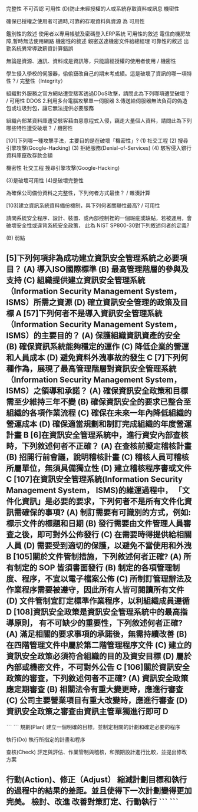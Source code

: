 完整性 不可否認 可用性 
(D)防止未經授權的人或系統存取資料或訊息 機密性

確保已授權之使用者可適時,可靠的存取資料與資源 為 可用性

鑑別性的敘述 使用者以專用帳號及密碼登入ERP系統
可用性的敘述 電信商機房故障,暫時無法使用網路
機密性的敘述 親密送達機密文件給總經理
可靠性的敘述 出勤系統異常導致薪資計算錯誤

無論是資源、通訊、資料或是資訊等，只能讓經授權的使用者使用 / 機密性

學生侵入學校的伺服器，偷偷竄改自己的期末考成績。這是破壞了資訊的哪一項特性？/ 完整性（Integrity）

組織對外服務之官方網站遭受駭客透過DDoS攻擊，請問此為下列哪項遭受破壞？ / 可用性
DDOS
2.利用多台電腦攻擊單一伺服器
3.傳送給伺服器無法負荷的偽造包或垃圾封包，讓它無法提供必要服務

組織內部某資料庫遭受駭客藉由惡意程式入侵，竊走大量個人資料，請問此為下列哪些特性遭受破壞？ / 機密性 

[101]下列哪一種攻擊手法，主要目的是在破壞「機密性」?
(1) 社交工程                      (2) 搜尋引擎攻擊(Google-Hacking)
(3) 拒絕服務(Denial-of-Services)  (4) 駭客侵入銀行資料庫竄改存款金額

機密性 社交工程 搜尋引擎攻擊(Google-Hacking)

(3)是破壞可用性 (4)是破壞完整性

為確保公司備份資料之完整性，下列何者方式最佳？ / 雜湊計算 

[103]建立資訊系統資料備份機制，與下列何者關聯性最高? / 可用性


請問系統安全程序、設計、裝置、或內部控制裡的一個瑕疵或缺點，若被運用，會破壞安全性或違背系統安全政策，
此為 NIST SP800-30對下列敘述何者的定義?

(B) 弱點 


[5]下列何項非為成功建立資訊安全管理系統之必要項目？
(A) 導入ISO國際標準
(B) 最高管理階層的參與及支持
(C) 組織提供建立資訊安全管理系統（Information Security Management System， ISMS）所需之資源
(D) 確立資訊安全管理的政策及目標
A
[57]下列何者不是導入資訊安全管理系統（Information Security Management System， ISMS）的主要目的？
(A) 保護組織資訊資產的安全
(B) 確保資訊系統能夠穩定的運作
(C) 降低企業的營運和人員成本
(D) 避免資料外洩事故的發生
C
[7]下列何種作為，展現了最高管理階層對資訊安全管理系統（Information Security Management System， ISMS）之領導和承諾？
(A) 確保資訊安全政策和目標需至少維持三年不變
(B) 確保資訊安全的要求已整合至組織的各項作業流程
(C) 確保在未來一年內降低組織的營運成本
(D) 確保適當規劃和制訂完成組織的年度營運計畫
B
[6]在資訊安全管理系統中，進行資安內部查核時，下列敘述何者不正確？
(A) 在查核前擬定稽核計畫
(B) 招開行前會議，說明稽核計畫
(C) 稽核人員可稽核所屬單位，無須具備獨立性
(D) 建立稽核程序書或文件
C
[107]在資訊安全管理系統(Information Security Management System， ISMS)的維運過程中，
「文件化資訊」是必要的要求，下列何者不是所有文件化資訊需確保的事項?
(A) 制訂需要有可識別的方式，例如:標示文件的標題和日期
(B) 發行需要由文件管理人員審查之後，即可對外公佈發行
(C) 在需要時得提供給相關人員
(D) 需要受到適切的保護，以避免不當使用和外洩
B
[105]關於文件管制措施，下列敘述何者正確?
(A) 所有制定的 SOP 皆須書面發行
(B) 制定的各項管理制度、程序，不宜以電子檔案公佈
(C) 所制訂管理辦法及作業程序需要被遵守，因此所有人皆可閱讀所有文件
(D) 文件管制宜訂定標準作業程序，以利組織成員遵循
D
[108]資訊安全政策是資訊安全管理系統中的最高指導原則，
有不可缺少的重要性，下列敘述何者正確?
(A) 滿足相關的要求事項的承諾後，無需持續改善
(B) 在四階管理文件中屬於第二階管理程序文件
(C) 建立的資訊安全政策必須符合組織的目的及資安目標
(D) 屬於內部或機密文件，不可對外公告
C
[106]關於資訊安全政策的審查，下列敘述何者不正確?
(A) 資訊安全政策應定期審查
(B) 相關法令有重大變更時，應進行審查
(C) 公司主要營業項目有重大改變時，應進行審查
(D) 資訊安全政策之審查由資訊主管單獨進行即可
D
-----------------------------------------------------------------------------
ˋˋˋ
ˋˋˋ
規劃(Plan)
建立一個明確的目標，並制定相關的計劃和確定必要的程序

執行(Do)
執行所指定的計畫和程序

查核(Check)
評定與評估、作業管制與稽核，和預期設計進行比較，並提出修改方案

行動(Action)、修正（Adjust）
縮減計劃目標和執行的過程中的結果的差距。並且使得下一次計劃變得更加完美。
檢討、改進
改善對策訂定、行動執行
ˋˋˋ
ˋˋˋ
-----------------------------------------------------------------------------
